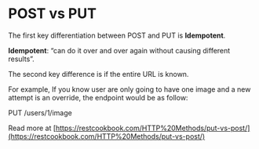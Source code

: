 # POST vs PUT

The first key differentiation between POST and PUT is **Idempotent**.

**Idempotent**: “can do it over and over again without causing different results”.

The second key difference is if the entire URL is known.



For example, If you know user are only going to have one image and a new attempt is an override, the endpoint would be as follow:

PUT /users/1/image



Read more at [https://restcookbook.com/HTTP%20Methods/put-vs-post/](https://restcookbook.com/HTTP%20Methods/put-vs-post/)


